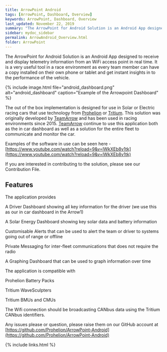 ```yaml
---
title: ArrowPoint Android
tags: [ArrowPoint, Dashboard, Overview]
keywords: ArrowPoint, Dashboard, Overview
last_updated: November 22, 2019
summary: "The ArrowPoint for Android Solution is an Android App designed to receive and display telemetry information from an WiFi access point in real time. It is a very useful tool in a race environment as every team member can have a copy installed on their own phone or tablet and get instant insights in to the performance of the vehicle."
sidebar: mydoc_sidebar
permalink: ArrowAndroid_Overview.html
folder: ArrowPoint
---
```


The ArrowPoint for Android Solution is an Android App designed to receive and display telemetry information from an WiFi access point in real time. It is a very useful tool in a race environment as every team member can have a copy installed on their own phone or tablet and get instant insights in to the performance of the vehicle.

{% include image.html file="android_dashboard.png" alt="android_dashboard" caption="Example of the Arrowpoint Dashboard" %}

The out of the box implementation is designed for use in Solar or Electric racing cars that use technology from [Prohelion](http://Prohelion.com) or [Tritium](http://Tritium.com). This solution was originally developed by [TeamArrow](http://www.teamarrow.com.au/) and has been used in racing environments since 2015. [TeamArrow](http://www.teamarrow.com.au/) continue to use this application both as the in car dashboard as well as a solution for the entire fleet to communicate and monitor the car.

Examples of the software in use can be seen here - [https://www.youtube.com/watch?reload=9&v=lWkXEb8v1tk](https://www.youtube.com/watch?reload=9&v=lWkXEb8v1tk)

If you are interested in contributing to the solution, please see our Contribution File.

## Features
The application provides

A Driver Dashboard showing all key information for the driver (we use this as our in car dashboard in the Arrow1)

A Solar Energy Dashboard showing key solar data and battery information

Customisable Alerts that can be used to alert the team or driver to systems going out of range or offline

Private Messaging for inter-fleet communications that does not require the radio

A Graphing Dashboard that can be used to graph information over time

The application is compatible with

Prohelion Battery Packs

Tritium WaveSculpters

Tritium BMUs and CMUs

The Wifi connection should be broadcasting CANbus data using the Tritium CANbus identifiers.

Any issues please or question, please raise them on our GitHub account at [https://github.com/Prohelion/ArrowPoint-Android](https://github.com/Prohelion/ArrowPoint-Android)

{% include links.html %}